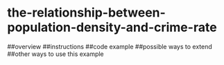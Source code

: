 # the-relationship-between-population-density-and-crime-rate
##overview
##instructions
##code example
##possible ways to extend
##other ways to use this example
